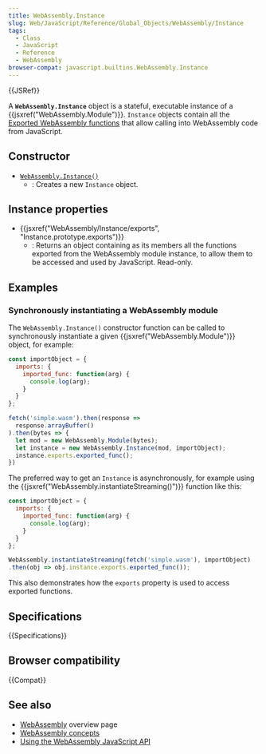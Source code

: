 ```yaml
---
title: WebAssembly.Instance
slug: Web/JavaScript/Reference/Global_Objects/WebAssembly/Instance
tags:
  - Class
  - JavaScript
  - Reference
  - WebAssembly
browser-compat: javascript.builtins.WebAssembly.Instance
---
```

{{JSRef}}

A **`WebAssembly.Instance`** object is a stateful, executable instance of a
{{jsxref("WebAssembly.Module")}}. `Instance` objects contain all the
[Exported WebAssembly functions](/en-US/docs/WebAssembly/Exported_functions)
that allow calling into WebAssembly code from JavaScript.

## Constructor

- [`WebAssembly.Instance()`](/en-US/docs/Web/JavaScript/Reference/Global_Objects/WebAssembly/Instance/Instance)
  - : Creates a new `Instance` object.

## Instance properties

- {{jsxref("WebAssembly/Instance/exports", "Instance.prototype.exports")}}
  - : Returns an object containing as its members all the functions exported
    from the WebAssembly module instance, to allow them to be accessed and used
    by JavaScript. Read-only.

## Examples

### Synchronously instantiating a WebAssembly module

The `WebAssembly.Instance()` constructor function can be called to synchronously
instantiate a given {{jsxref("WebAssembly.Module")}} object, for
example:

```js
const importObject = {
  imports: {
    imported_func: function(arg) {
      console.log(arg);
    }
  }
};

fetch('simple.wasm').then(response =>
  response.arrayBuffer()
).then(bytes => {
  let mod = new WebAssembly.Module(bytes);
  let instance = new WebAssembly.Instance(mod, importObject);
  instance.exports.exported_func();
})
```

The preferred way to get an `Instance` is asynchronously, for example using the
{{jsxref("WebAssembly.instantiateStreaming()")}} function like
this:

```js
const importObject = {
  imports: {
    imported_func: function(arg) {
      console.log(arg);
    }
  }
};

WebAssembly.instantiateStreaming(fetch('simple.wasm'), importObject)
.then(obj => obj.instance.exports.exported_func());
```

This also demonstrates how the `exports` property is used to access exported
functions.

## Specifications

{{Specifications}}

## Browser compatibility

{{Compat}}

## See also

- [WebAssembly](/en-US/docs/WebAssembly) overview page
- [WebAssembly concepts](/en-US/docs/WebAssembly/Concepts)
- [Using the WebAssembly JavaScript API](/en-US/docs/WebAssembly/Using_the_JavaScript_API)
